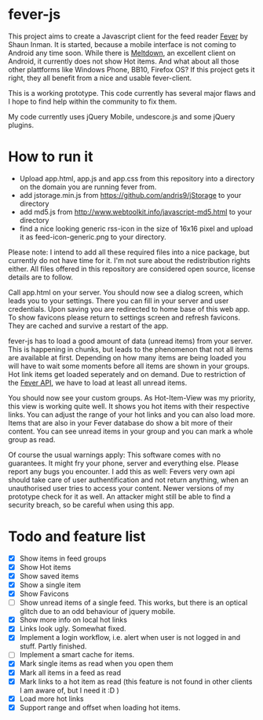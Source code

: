 fever-js
========

This project aims to create a Javascript client for the feed reader [Fever](http://www.feedafever.com/) by Shaun Inman. It is started, because a mobile interface is not coming to Android any time soon. While there is [Meltdown](https://github.com/phubbard/Meltdown), an excellent client on Android, it currently does not show Hot items. And what about all those other plattforms like Windows Phone, BB10, Firefox OS? If this project gets it right, they all benefit from a nice and usable fever-client.

This is a working prototype. This code currently has several major flaws and I hope to find help within the community to fix them.

My code currently uses jQuery Mobile, undescore.js and some jQuery plugins.

How to run it
=============

- Upload app.html, app.js and app.css from this repository into a directory on the domain you are running fever from.
- add jstorage.min.js from https://github.com/andris9/jStorage to your directory
- add md5.js from http://www.webtoolkit.info/javascript-md5.html to your directory
- find a nice looking generic rss-icon in the size of 16x16 pixel and upload it as feed-icon-generic.png to your directory.

Please note: I intend to add all these required files into a nice package, but currently do not have time for it. I'm not sure about the redistribution rights either. All files offered in this repository are considered open source, license details are to follow.

Call app.html on your server. You should now see a dialog screen, which leads you to your settings. There you can fill in your server and user credentials. Upon saving you are redirected to home base of this web app. To show favicons please return to settings screen and refresh favicons. They are cached and survive a restart of the app. 

fever-js has to load a good amount of data (unread items) from your server. This is happening in chunks, but leads to the phenomenon that not all items are available at first. Depending on how many items are being loaded you will have to wait some moments before all items are shown in your groups. Hot link items get loaded seperately and on demand. Due to restriction of the [Fever API](http://www.feedafever.com/api), we have to load at least all unread items.

You should now see your custom groups. As Hot-Item-View was my priority, this view is working quite well. It shows you hot items with their respective links. You can adjust the range of your hot links and you can also load more. Items that are also in your Fever database do show a bit more of their content. You can see unread items in your group and you can mark a whole group as read.

Of course the usual warnings apply: This software comes with no guarantees. It might fry your phone, server and everything else. Please report any bugs you encounter. I add this as well: Fevers very own api should take care of user authentification and not return anything, when an unauthorised user tries to access your content. Newer versions of my prototype check for it as well. An attacker might still be able to find a security breach, so be careful when using this app.

Todo and feature list
=====================

- [X] Show items in feed groups
- [X] Show Hot items
- [X] Show saved items
- [X] Show a single item
- [X] Show Favicons
- [ ] Show unread items of a single feed. This works, but there is an optical glitch due to an odd behaviour of jquery mobile.
- [X] Show more info on local hot links
- [X] Links look ugly. Somewhat fixed.
- [X] Implement a login workflow, i.e. alert when user is not logged in and stuff. Partly finished.
- [ ] Implement a smart cache for items.
- [X] Mark single items as read when you open them
- [X] Mark all items in a feed as read
- [X] Mark links to a hot item as read (this feature is not found in other clients I am aware of, but I need it :D )
- [X] Load more hot links
- [X] Support range and offset when loading hot items.

